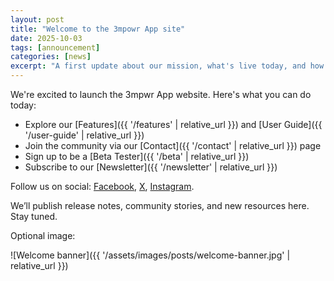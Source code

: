 ```yaml
---
layout: post
title: "Welcome to the 3mpowr App site"
date: 2025-10-03
tags: [announcement]
categories: [news]
excerpt: "A first update about our mission, what's live today, and how to get involved."
---
```


We're excited to launch the 3mpwr App website. Here's what you can do today:

- Explore our [Features]({{ '/features' | relative_url }}) and [User Guide]({{ '/user-guide' | relative_url }})
- Join the community via our [Contact]({{ '/contact' | relative_url }}) page
- Sign up to be a [Beta Tester]({{ '/beta' | relative_url }})
- Subscribe to our [Newsletter]({{ '/newsletter' | relative_url }})

Follow us on social: [Facebook](https://www.facebook.com/3mpowrapp), [X](https://x.com/3mpwrApp0816), [Instagram](https://www.instagram.com/3mpowrapp/).

<!--more-->

We’ll publish release notes, community stories, and new resources here. Stay tuned.

Optional image:

![Welcome banner]({{ '/assets/images/posts/welcome-banner.jpg' | relative_url }})
